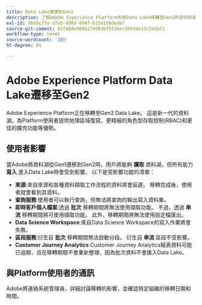 ```yaml
---
title: Data Lake遷移到Gen2
description: 了解Adobe Experience Platform中將Data Lake移轉至Gen2所提供的新功能。
exl-id: 56d9c77a-d7eb-498d-994f-b15d150dedb7
source-git-commit: 81f48de908b274d836f551bec5693de13c5edaf1
workflow-type: tm+mt
source-wordcount: '285'
ht-degree: 0%

---
```


# Adobe Experience Platform Data Lake遷移至Gen2

Adobe Experience Platform正在移轉至Gen2 Data Lake。 這是新一代的資料湖，為Platform使用者提供地理區域復寫、更精細的角色型存取控制(RBAC)和更佳的擴充功能等優勢。

## 使用者影響

當Adobe將資料湖從Gen1遷移到Gen2時，用戶將能夠 **讀取** 資料湖，但所有能力 **寫入** 進入Data Lake時會受到影響。 以下是受影響功能的清單：

- **來源**:來自來源和各種資料擷取工作流程的資料將會延遲。 移轉完成後，使用者就會看到其資料。
- **查詢服務**:使用者可以執行查詢，但無法將查詢的輸出寫入資料集。
- **即時客戶個人檔案**:透過 **批次** 移轉期間將無法使用擷取功能。 不過，透過 **串流** 移轉期間將可使用擷取功能。 此外，移轉期間將無法使用設定檔匯出。
- **Data Science Workspace**:來自Data Science Workspace的寫入作業將會失敗。
- **區段服務**:衍生自 **批次** 移轉期間無法啟動分段。 衍生自 **串流** 區段不受影響。
- **Customer Journey Analytics**:Customer Journey Analytics報表資料可能已過期，且在移轉期間不會重新整理，因為批次資料不會匯入Data Lake。

## 與Platform使用者的通訊

Adobe將連絡系統管理員，詳細討論移轉的影響，並確認特定組織的移轉日期和時間。

